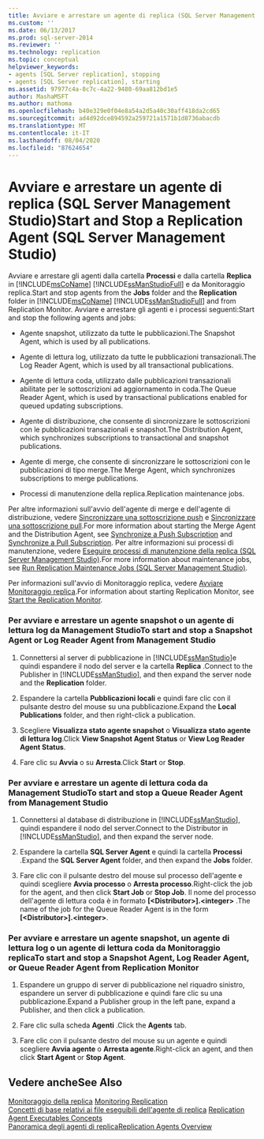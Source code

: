 ```yaml
---
title: Avviare e arrestare un agente di replica (SQL Server Management Studio) | Microsoft Docs
ms.custom: ''
ms.date: 06/13/2017
ms.prod: sql-server-2014
ms.reviewer: ''
ms.technology: replication
ms.topic: conceptual
helpviewer_keywords:
- agents [SQL Server replication], stopping
- agents [SQL Server replication], starting
ms.assetid: 97977c4a-8c7c-4a22-9480-69aa812bd1e5
author: MashaMSFT
ms.author: mathoma
ms.openlocfilehash: b40e329e0f04e8a54a2d5a40c30aff418da2cd65
ms.sourcegitcommit: ad4d92dce894592a259721a1571b1d8736abacdb
ms.translationtype: MT
ms.contentlocale: it-IT
ms.lasthandoff: 08/04/2020
ms.locfileid: "87624654"
---
```

# <a name="start-and-stop-a-replication-agent-sql-server-management-studio"></a><span data-ttu-id="154c9-102">Avviare e arrestare un agente di replica (SQL Server Management Studio)</span><span class="sxs-lookup"><span data-stu-id="154c9-102">Start and Stop a Replication Agent (SQL Server Management Studio)</span></span>
  <span data-ttu-id="154c9-103">Avviare e arrestare gli agenti dalla cartella **Processi** e dalla cartella **Replica** in [!INCLUDE[msCoName](../../../includes/msconame-md.md)] [!INCLUDE[ssManStudioFull](../../../includes/ssmanstudiofull-md.md)] e da Monitoraggio replica.</span><span class="sxs-lookup"><span data-stu-id="154c9-103">Start and stop agents from the **Jobs** folder and the **Replication** folder in [!INCLUDE[msCoName](../../../includes/msconame-md.md)] [!INCLUDE[ssManStudioFull](../../../includes/ssmanstudiofull-md.md)] and from Replication Monitor.</span></span> <span data-ttu-id="154c9-104">Avviare e arrestare gli agenti e i processi seguenti:</span><span class="sxs-lookup"><span data-stu-id="154c9-104">Start and stop the following agents and jobs:</span></span>  
  
-   <span data-ttu-id="154c9-105">Agente snapshot, utilizzato da tutte le pubblicazioni.</span><span class="sxs-lookup"><span data-stu-id="154c9-105">The Snapshot Agent, which is used by all publications.</span></span>  
  
-   <span data-ttu-id="154c9-106">Agente di lettura log, utilizzato da tutte le pubblicazioni transazionali.</span><span class="sxs-lookup"><span data-stu-id="154c9-106">The Log Reader Agent, which is used by all transactional publications.</span></span>  
  
-   <span data-ttu-id="154c9-107">Agente di lettura coda, utilizzato dalle pubblicazioni transazionali abilitate per le sottoscrizioni ad aggiornamento in coda.</span><span class="sxs-lookup"><span data-stu-id="154c9-107">The Queue Reader Agent, which is used by transactional publications enabled for queued updating subscriptions.</span></span>  
  
-   <span data-ttu-id="154c9-108">Agente di distribuzione, che consente di sincronizzare le sottoscrizioni con le pubblicazioni transazionali e snapshot.</span><span class="sxs-lookup"><span data-stu-id="154c9-108">The Distribution Agent, which synchronizes subscriptions to transactional and snapshot publications.</span></span>  
  
-   <span data-ttu-id="154c9-109">Agente di merge, che consente di sincronizzare le sottoscrizioni con le pubblicazioni di tipo merge.</span><span class="sxs-lookup"><span data-stu-id="154c9-109">The Merge Agent, which synchronizes subscriptions to merge publications.</span></span>  
  
-   <span data-ttu-id="154c9-110">Processi di manutenzione della replica.</span><span class="sxs-lookup"><span data-stu-id="154c9-110">Replication maintenance jobs.</span></span>  
  
 <span data-ttu-id="154c9-111">Per altre informazioni sull'avvio dell'agente di merge e dell'agente di distribuzione, vedere [Sincronizzare una sottoscrizione push](../synchronize-a-push-subscription.md) e [Sincronizzare una sottoscrizione pull](../synchronize-a-pull-subscription.md).</span><span class="sxs-lookup"><span data-stu-id="154c9-111">For more information about starting the Merge Agent and the Distribution Agent, see [Synchronize a Push Subscription](../synchronize-a-push-subscription.md) and [Synchronize a Pull Subscription](../synchronize-a-pull-subscription.md).</span></span> <span data-ttu-id="154c9-112">Per altre informazioni sui processi di manutenzione, vedere [Eseguire processi di manutenzione della replica &#40;SQL Server Management Studio&#41;](../../../ssms/sql-server-management-studio-ssms.md).</span><span class="sxs-lookup"><span data-stu-id="154c9-112">For more information about maintenance jobs, see [Run Replication Maintenance Jobs &#40;SQL Server Management Studio&#41;](../../../ssms/sql-server-management-studio-ssms.md).</span></span>  
  
 <span data-ttu-id="154c9-113">Per informazioni sull'avvio di Monitoraggio replica, vedere [Avviare Monitoraggio replica](../monitor/start-the-replication-monitor.md).</span><span class="sxs-lookup"><span data-stu-id="154c9-113">For information about starting Replication Monitor, see [Start the Replication Monitor](../monitor/start-the-replication-monitor.md).</span></span>  
  
### <a name="to-start-and-stop-a-snapshot-agent-or-log-reader-agent-from-management-studio"></a><span data-ttu-id="154c9-114">Per avviare e arrestare un agente snapshot o un agente di lettura log da Management Studio</span><span class="sxs-lookup"><span data-stu-id="154c9-114">To start and stop a Snapshot Agent or Log Reader Agent from Management Studio</span></span>  
  
1.  <span data-ttu-id="154c9-115">Connettersi al server di pubblicazione in [!INCLUDE[ssManStudio](../../../includes/ssmanstudio-md.md)]e quindi espandere il nodo del server e la cartella **Replica** .</span><span class="sxs-lookup"><span data-stu-id="154c9-115">Connect to the Publisher in [!INCLUDE[ssManStudio](../../../includes/ssmanstudio-md.md)], and then expand the server node and the **Replication** folder.</span></span>  
  
2.  <span data-ttu-id="154c9-116">Espandere la cartella **Pubblicazioni locali** e quindi fare clic con il pulsante destro del mouse su una pubblicazione.</span><span class="sxs-lookup"><span data-stu-id="154c9-116">Expand the **Local Publications** folder, and then right-click a publication.</span></span>  
  
3.  <span data-ttu-id="154c9-117">Scegliere **Visualizza stato agente snapshot** o **Visualizza stato agente di lettura log**.</span><span class="sxs-lookup"><span data-stu-id="154c9-117">Click **View Snapshot Agent Status** or **View Log Reader Agent Status**.</span></span>  
  
4.  <span data-ttu-id="154c9-118">Fare clic su **Avvia** o su **Arresta**.</span><span class="sxs-lookup"><span data-stu-id="154c9-118">Click **Start** or **Stop**.</span></span>  
  
### <a name="to-start-and-stop-a-queue-reader-agent-from-management-studio"></a><span data-ttu-id="154c9-119">Per avviare e arrestare un agente di lettura coda da Management Studio</span><span class="sxs-lookup"><span data-stu-id="154c9-119">To start and stop a Queue Reader Agent from Management Studio</span></span>  
  
1.  <span data-ttu-id="154c9-120">Connettersi al database di distribuzione in [!INCLUDE[ssManStudio](../../../includes/ssmanstudio-md.md)], quindi espandere il nodo del server.</span><span class="sxs-lookup"><span data-stu-id="154c9-120">Connect to the Distributor in [!INCLUDE[ssManStudio](../../../includes/ssmanstudio-md.md)], and then expand the server node.</span></span>  
  
2.  <span data-ttu-id="154c9-121">Espandere la cartella **SQL Server Agent** e quindi la cartella **Processi** .</span><span class="sxs-lookup"><span data-stu-id="154c9-121">Expand the **SQL Server Agent** folder, and then expand the **Jobs** folder.</span></span>  
  
3.  <span data-ttu-id="154c9-122">Fare clic con il pulsante destro del mouse sul processo dell'agente e quindi scegliere **Avvia processo** o **Arresta processo**.</span><span class="sxs-lookup"><span data-stu-id="154c9-122">Right-click the job for the agent, and then click **Start Job** or **Stop Job**.</span></span> <span data-ttu-id="154c9-123">Il nome del processo dell'agente di lettura coda è in formato **[\<Distributor>].\<integer>** .</span><span class="sxs-lookup"><span data-stu-id="154c9-123">The name of the job for the Queue Reader Agent is in the form **[\<Distributor>].\<integer>**.</span></span>  
  
### <a name="to-start-and-stop-a-snapshot-agent-log-reader-agent-or-queue-reader-agent-from-replication-monitor"></a><span data-ttu-id="154c9-124">Per avviare e arrestare un agente snapshot, un agente di lettura log o un agente di lettura coda da Monitoraggio replica</span><span class="sxs-lookup"><span data-stu-id="154c9-124">To start and stop a Snapshot Agent, Log Reader Agent, or Queue Reader Agent from Replication Monitor</span></span>  
  
1.  <span data-ttu-id="154c9-125">Espandere un gruppo di server di pubblicazione nel riquadro sinistro, espandere un server di pubblicazione e quindi fare clic su una pubblicazione.</span><span class="sxs-lookup"><span data-stu-id="154c9-125">Expand a Publisher group in the left pane, expand a Publisher, and then click a publication.</span></span>  
  
2.  <span data-ttu-id="154c9-126">Fare clic sulla scheda **Agenti** .</span><span class="sxs-lookup"><span data-stu-id="154c9-126">Click the **Agents** tab.</span></span>  
  
3.  <span data-ttu-id="154c9-127">Fare clic con il pulsante destro del mouse su un agente e quindi scegliere **Avvia agente** o **Arresta agente**.</span><span class="sxs-lookup"><span data-stu-id="154c9-127">Right-click an agent, and then click **Start Agent** or **Stop Agent**.</span></span>  
  
## <a name="see-also"></a><span data-ttu-id="154c9-128">Vedere anche</span><span class="sxs-lookup"><span data-stu-id="154c9-128">See Also</span></span>  
 <span data-ttu-id="154c9-129">[Monitoraggio della replica](../monitoring-replication.md) </span><span class="sxs-lookup"><span data-stu-id="154c9-129">[Monitoring Replication](../monitoring-replication.md) </span></span>  
 <span data-ttu-id="154c9-130">[Concetti di base relativi ai file eseguibili dell'agente di replica](../concepts/replication-agent-executables-concepts.md) </span><span class="sxs-lookup"><span data-stu-id="154c9-130">[Replication Agent Executables Concepts](../concepts/replication-agent-executables-concepts.md) </span></span>  
 [<span data-ttu-id="154c9-131">Panoramica degli agenti di replica</span><span class="sxs-lookup"><span data-stu-id="154c9-131">Replication Agents Overview</span></span>](replication-agents-overview.md)  
  
  
